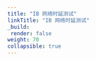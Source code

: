 ```yaml
---
title: "IB 网络时延测试"
linkTitle: "IB 网络时延测试"
_build:
 render: false 
weight: 70
collapsible: true
---
```



